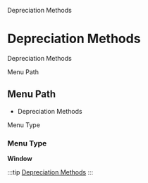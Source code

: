 
Depreciation Methods
# Depreciation Methods


Depreciation Methods

Menu Path
## Menu Path



- Depreciation Methods

Menu Type
### Menu Type

**Window**


:::tip
[Depreciation Methods](functional-guide/window/window-depreciation-methods.md)
:::